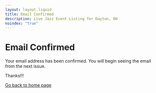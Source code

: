 ```yaml
---
layout: layout.liquid
title: Email Confirmed
description: Live Jazz Event Listing for Dayton, OH
noindex: "true"
---
```


# Email Confirmed

Your email address has been confirmed. You will begin seeing the email from the next issue.

Thanks!!!

<a class="btn" href="/">Go back to home page</a>
